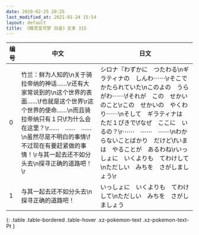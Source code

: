 ```yaml
---
date: 2020-02-25 20:25
last_modified_at: 2021-01-24 15:54
layout: default
title: 《精灵宝可梦 白金》文本 315
---
```

| 编号 | 中文 | 日文 |
| ---- | ---- | ---- |
| 0 | 竹兰：鲜为人知的\n关于骑拉帝纳的神话……\r还有大家常说到的\n这个世界的表面……\f也就是这个世界\r这个世界的使命……\n而且骑拉帝纳只有１只\f为什么会在这里？\r……　……　……\n虽然尽是不明白的事情\f不过现在有要赶紧做的事情！\r与其一起去还不如分头去\n探寻正确的道路吧！\r | シロナ『わずかに　つたわる\nギラティナの　しんわ⋯⋯\rそこで　かたられていた\nこのよの　うらがわ⋯⋯\fそれが　この　せかいのこと\rこの　せかいの　やくわり⋯⋯\nそして　ギラティナは　ただ１ぴきで\fなぜ　ここに　いるの？\r⋯⋯　⋯⋯　⋯⋯\nわからないことばかり　だけど\fいまは　やることが　あるわね\rいっしょに　いくよりも　てわけして\nただしい　みちを　さがしましょう\r |
| 1 | 与其一起去还不如分头去\n探寻正确的道路吧！ | いっしょに　いくよりも　てわけして\nただしい　みちを　さがしましょう |
{: .table .table-bordered .table-hover .xz-pokemon-text .xz-pokemon-text-Pt }
